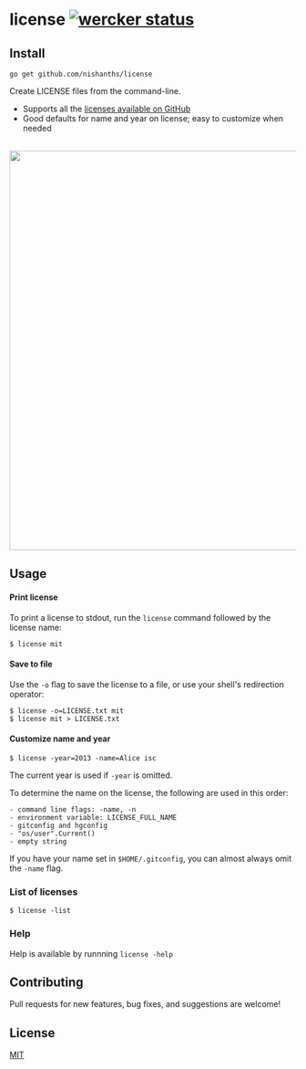 # license [![wercker status](https://app.wercker.com/status/1407b8c71c720358bf15eeb5815f99bd/s "wercker status")](https://app.wercker.com/project/bykey/1407b8c71c720358bf15eeb5815f99bd)

## Install

```
go get github.com/nishanths/license
``` 

Create LICENSE files from the command-line.

* Supports all the [licenses available on GitHub](https://developer.github.com/v3/licenses/)
* Good defaults for name and year on license; easy to customize when needed

<br>
<img src="https://zippy.gfycat.com/JoyfulBlandGermanshorthairedpointer.gif" width="700px"/>
<br>

## Usage

#### Print license

To print a license to stdout, run the `license` command followed by the license name:

```
$ license mit
```

#### Save to file

Use the `-o` flag to save the license to a file, or use your shell's redirection operator:

```
$ license -o=LICENSE.txt mit
$ license mit > LICENSE.txt
```

#### Customize name and year

```
$ license -year=2013 -name=Alice isc
```

The current year is used if `-year` is omitted.

To determine the name on the license, the following are used in this order:

```
- command line flags: -name, -n
- environment variable: LICENSE_FULL_NAME
- gitconfig and hgconfig
- "os/user".Current()
- empty string
```

If you have your name set in `$HOME/.gitconfig`, you can almost always omit the `-name` flag.

### List of licenses

```
$ license -list

```

### Help

Help is available by runnning `license -help`

## Contributing

Pull requests for new features, bug fixes, and suggestions are welcome!

## License

[MIT](https://github.com/nishanths/license/blob/master/LICENSE)
